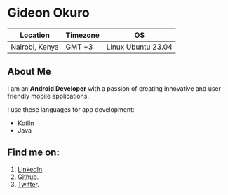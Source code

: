 Gideon Okuro
=======
| Location            | Timezone      | OS                 |
| ------------------- | ------------- | ------------------ |
| Nairobi, Kenya      | GMT +3        | Linux Ubuntu 23.04 |

About Me
----------
I am an **Android Developer** with a passion of creating innovative and user friendly mobile applications.

I use these languages for app development:
<ul>
  <li> Kotlin </li>
  <li> Java </li>
</ul>

Find me on:
----------
1. [LinkedIn](http://www.linkedin.com/in/gideon-ollonde-007bb3143/).
2. [Github](http://github.com/Okuro3499).
3. [Twitter](http://twitter.com/Gideon_Okuro).
